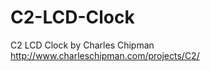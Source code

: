C2-LCD-Clock
============

C2 LCD Clock by Charles Chipman<br>
http://www.charleschipman.com/projects/C2/
